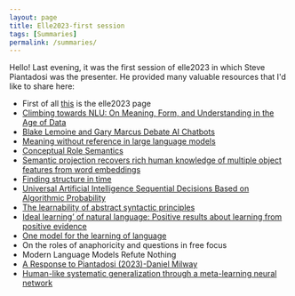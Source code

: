 ```yaml
---
layout: page
title: Elle2023-first session
tags: [Summaries]
permalink: /summaries/
---
```


<p>Hello! 
Last evening, it was the first session of elle2023 in which Steve Piantadosi was the presenter. He provided many valuable resources that I'd like to share here:</p>
<p>
<ul>
  <li>First of all <a href="https://cle.ppls.ed.ac.uk/index.php/elle2023/">this</a> is the elle2023 page</li>
  <li><a href="https://aclanthology.org/2020.acl-main.463.pdf">Climbing towards NLU: On Meaning, Form, and Understanding in the Age of Data</a></li>
  <li><a href="https://www.youtube.com/watch?v=S_oH2BR_Qxs">Blake Lemoine and Gary Marcus Debate AI Chatbots</a></li>
  <li><a href="https://arxiv.org/pdf/2208.02957.pdf">Meaning without reference in large language models</a></li>
  <li><a href="https://iep.utm.edu/conceptual-role-semantics/">Conceptual Role Semantics</a></li>
  <li><a href="https://www.nature.com/articles/s41562-022-01316-8">Semantic projection recovers rich human knowledge of multiple object features from word embeddings</a></li>
  <li><a href="https://pdf.sciencedirectassets.com/272076/1-s2.0-S0364021300X00602/1-s2.0-036402139090002E/main.pdf?X-Amz-Security-Token=IQoJb3JpZ2luX2VjEFgaCXVzLWVhc3QtMSJHMEUCIQCC4jUmwvgm7acb219huzip9l6e3e2axmfWjxTlPDUtqAIgSgmzzPpKXdzn%2BlKa1JYRWoADQ4Ohj%2BUh%2FLj5NtBzf4YquwUIkf%2F%2F%2F%2F%2F%2F%2F%2F%2F%2FARAFGgwwNTkwMDM1NDY4NjUiDGFFZeXyksdDp%2FMA0iqPBZVxTic2CC1I177RPd3To9jQKr8iCIPz9MdlVKKx2av%2BmcYn0W9GelctR%2B74y7ZUBxUY4rbsd4ccTgFclEqmfGCJ8wLMqSTtVoX%2B8fRzCDqhPiDep4CWNhFnbXRhVuIEShrbGbbuks2Y0rI4vZY8KOMn8DtdOd%2Bsf%2BD8mXlt0wDPqjnA%2BqCBxxpjf1tdf7THHr4DtS%2FzJTlTzauvom%2BEZz5KeISfrozvsXqsL8FkINeHiwvUtEuZ0Kba24VzfPlpctUUXOSDjDFbG0oQq8MRPp4s1u62HJ2yWRB9fcDLJuC79SQvrpkzwZkYafXc8NRLkZbu7pWQygB3d8lPlyOQr5usfEDOaOmvnTgavvGtZ3jcw9riTlq5J7EOgvGxTE1407eqG1FAR8D7OEEUREbm5Eo2Gg%2FwmNP2nbRG5zYJJXrmBOvEMRJUyB62R2N0U8JMjLSFw%2BrJTrrb3N2ZBcBooN2Vp3VQUtgUQ%2Bdc9sccsOZyG3t4O%2FDivNKsJVAvZCb4zTZJKWgvU1Ww3EqmU%2B8c7FGw85WSbwTbQXKNv7%2B6JKxEW8NKscjMLeM4FrgCcSdAh93705QDnejgdLfSAfrSR6jskqBJG5ZMxBj5Dw9vcHvfCBxNmgTryPdrUuRj%2FMalDI%2BcmHKD677EzK1Xzm4mfr8Gte5fGMfYcGqHC8t7hHzaEDeJL57cVVtZL4MxGrWnhO94o9eXCphjho6JLhCvx2DLU6SleQyxRX73ksP%2F6yiEm%2BuVzSP7uoOKj6vN2g2XdjcvbaZUsoDPlzNRdi%2BI2JVCTDiOdg0MgjTl5IP8L%2BhFpcbUNIuFyMjEMTQv8K5zUkYYfvCO%2F8jV7ep%2FI2FSp1q133LvD1PhdbGKfczNA8AwtJOkqgY6sQHE9DUPDOGHe%2F%2FbWC94sQmJbYwCL7mbDwygf2JlfQTAxeYFjqxDdcZzXnHyBfr5Q9beU15yTbjZquzjfOl06%2BVQvz66ZdHcngEf8oijHoPmNTFzwhR7jHHO8expRZBdkHlyA67fq2niJYGcVR%2FuJ1mo5G8Dy98BIdsjaUI6QtpCVR6bbeWX%2BMD9ITMuCKyiUWDXs9f4X5xm8t5nw4VljOpV9Vm1L9vZ6qN81%2BkPHpAwBS0%3D&X-Amz-Algorithm=AWS4-HMAC-SHA256&X-Amz-Date=20231106T163203Z&X-Amz-SignedHeaders=host&X-Amz-Expires=300&X-Amz-Credential=ASIAQ3PHCVTYUY52MC5W%2F20231106%2Fus-east-1%2Fs3%2Faws4_request&X-Amz-Signature=536c3e895ba15db63b8cd6a712caeded39594a1df25ea592fd1f82928959bc8d&hash=f7c09705df52eef2c69d4113258c3280730b4829a752f4afb58c7fc3f5897912&host=68042c943591013ac2b2430a89b270f6af2c76d8dfd086a07176afe7c76c2c61&pii=036402139090002E&tid=spdf-46b2b0d1-65a8-47d5-a840-60c80ac60e29&sid=81fafd0d27bc2949a988c312ee698f924dcdgxrqb&type=client&tsoh=d3d3LnNjaWVuY2VkaXJlY3QuY29t&ua=050b5752520205030051&rr=821ebaf2c9973b51&cc=ch">Finding structure in time</a></li>
  <li><a href="https://link.springer.com/book/10.1007/b138233#about-this-book">Universal Artificial Intelligence Sequential Decisions Based on Algorithmic Probability</a></li>
  <li><a href="https://www.sciencedirect.com/science/article/pii/S0010027710002593?ref=pdf_download&fr=RR-2&rr=8225b2a8eccf3b5d">The learnability of abstract syntactic principles</a></li>
  <li><a href="https://www.sciencedirect.com/science/article/pii/S0022249606001209?ref=pdf_download&fr=RR-2&rr=8225b46ca9213b5d">Ideal learning’ of natural language: Positive results about learning from positive evidence</a></li>
  <li><a href="https://www.pnas.org/doi/epdf/10.1073/pnas.2021865119">One model for the learning of language</a></li>
  <li>On the roles of anaphoricity and questions in free focus</li>
  <li>Modern Language Models Refute Nothing</li>
  <li><a href="https://lingbuzz.net/lingbuzz/007264">A Response to Piantadosi (2023)-Daniel Milway</a></li>
  <li><a href=https://www.nature.com/articles/s41586-023-06668-3">Human-like systematic generalization through a meta-learning neural network</a></li>
</ul>
</p>
